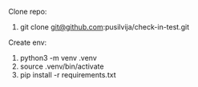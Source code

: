 Clone repo:
1. git clone git@github.com:pusilvija/check-in-test.git


Create env:
1. python3 -m venv .venv
2. source .venv/bin/activate
3. pip install -r requirements.txt



